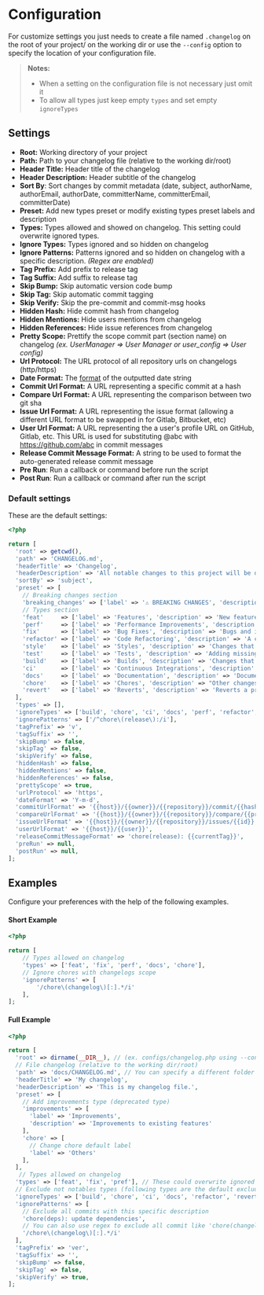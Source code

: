 # Configuration

For customize settings you just needs to create a file named `.changelog` on the root of your project/ on the working
dir or use the `--config` option to specify the location of your configuration file.

> **Notes:**<br>
> - When a setting on the configuration file is not necessary just omit it
> - To allow all types just keep empty `types` and set empty `ignoreTypes`

## Settings

- **Root:** Working directory of your project
- **Path:** Path to your changelog file (relative to the working dir/root)
- **Header Title:** Header title of the changelog
- **Header Description:** Header subtitle of the changelog
- **Sort By**: Sort changes by commit metadata (date, subject, authorName, authorEmail, authorDate, committerName,
  committerEmail, committerDate)
- **Preset:** Add new types preset or modify existing types preset labels and description
- **Types:** Types allowed and showed on changelog. This setting could overwrite ignored types.
- **Ignore Types:** Types ignored and so hidden on changelog
- **Ignore Patterns:** Patterns ignored and so hidden on changelog with a specific description. *(Regex are enabled)*
- **Tag Prefix:** Add prefix to release tag
- **Tag Suffix:** Add suffix to release tag
- **Skip Bump:** Skip automatic version code bump
- **Skip Tag:** Skip automatic commit tagging
- **Skip Verify:** Skip the pre-commit and commit-msg hooks
- **Hidden Hash:** Hide commit hash from changelog
- **Hidden Mentions:** Hide users mentions from changelog
- **Hidden References:** Hide issue references from changelog
- **Pretty Scope:** Prettify the scope commit part (section name) on changelog *(ex. UserManager => User Manager or
  user_config => User config)*
- **Url Protocol:** The URL protocol of all repository urls on changelogs (http/https)
- **Date Format:** The [format](https://www.php.net/manual/en/datetime.format.php) of the outputted date string
- **Commit Url Format:** A URL representing a specific commit at a hash
- **Compare Url Format:** A URL representing the comparison between two git sha
- **Issue Url Format:** A URL representing the issue format (allowing a different URL format to be swapped in for
  Gitlab, Bitbucket, etc)
- **User Url Format:** A URL representing the a user's profile URL on GitHub, Gitlab, etc. This URL is used for
  substituting @abc with https://github.com/abc in commit messages
- **Release Commit Message Format:** A string to be used to format the auto-generated release commit message
- **Pre Run**: Run a callback or command before run the script
- **Post Run**: Run a callback or command after run the script

### Default settings

These are the default settings:

```php
<?php

return [
  'root' => getcwd(),
  'path' => 'CHANGELOG.md',
  'headerTitle' => 'Changelog',
  'headerDescription' => 'All notable changes to this project will be documented in this file.',
  'sortBy' => 'subject',
  'preset' => [
    // Breaking changes section
    'breaking_changes' => ['label' => '⚠ BREAKING CHANGES', 'description' => 'Code changes that potentially causes other components to fail'],
    // Types section
    'feat'     => ['label' => 'Features', 'description' => 'New features'],
    'perf'     => ['label' => 'Performance Improvements', 'description' => 'Code changes that improves performance'],
    'fix'      => ['label' => 'Bug Fixes', 'description' => 'Bugs and issues resolution'],
    'refactor' => ['label' => 'Code Refactoring', 'description' => 'A code change that neither fixes a bug nor adds a feature'],
    'style'    => ['label' => 'Styles', 'description' => 'Changes that do not affect the meaning of the code'],
    'test'     => ['label' => 'Tests', 'description' => 'Adding missing tests or correcting existing tests'],
    'build'    => ['label' => 'Builds', 'description' => 'Changes that affect the build system or external dependencies '],
    'ci'       => ['label' => 'Continuous Integrations', 'description' => 'Changes to CI configuration files and scripts'],
    'docs'     => ['label' => 'Documentation', 'description' => 'Documentation changes'],
    'chore'    => ['label' => 'Chores', 'description' => "Other changes that don't modify the source code or test files"],
    'revert'   => ['label' => 'Reverts', 'description' => 'Reverts a previous commit'],
  ],
  'types' => [],
  'ignoreTypes' => ['build', 'chore', 'ci', 'docs', 'perf', 'refactor', 'revert', 'style', 'test'],
  'ignorePatterns' => ['/^chore\(release\):/i'],
  'tagPrefix' => 'v',
  'tagSuffix' => '',
  'skipBump' => false,
  'skipTag' => false,
  'skipVerify' => false,
  'hiddenHash' => false,
  'hiddenMentions' => false,
  'hiddenReferences' => false,
  'prettyScope' => true,
  'urlProtocol' => 'https',
  'dateFormat' => 'Y-m-d',
  'commitUrlFormat' => '{{host}}/{{owner}}/{{repository}}/commit/{{hash}}',
  'compareUrlFormat' => '{{host}}/{{owner}}/{{repository}}/compare/{{previousTag}}...{{currentTag}}',
  'issueUrlFormat' => '{{host}}/{{owner}}/{{repository}}/issues/{{id}}',
  'userUrlFormat' => '{{host}}/{{user}}',
  'releaseCommitMessageFormat' => 'chore(release): {{currentTag}}',
  'preRun' => null,
  'postRun' => null,
];
```

## Examples

Configure your preferences with the help of the following examples.

#### Short Example

```php
<?php

return [
    // Types allowed on changelog
    'types' => ['feat', 'fix', 'perf', 'docs', 'chore'],
    // Ignore chores with changelogs scope
    'ignorePatterns' => [
        '/chore\(changelog\)[:].*/i'
    ],
];
```

#### Full Example

```php
<?php

return [
  'root' => dirname(__DIR__), // (ex. configs/changelog.php using --config option)
  // File changelog (relative to the working dir/root)
  'path' => 'docs/CHANGELOG.md', // You can specify a different folder
  'headerTitle' => 'My changelog',
  'headerDescription' => 'This is my changelog file.',
  'preset' => [
    // Add improvements type (deprecated type)
    'improvements' => [
      'label' => 'Improvements',
      'description' => 'Improvements to existing features'
    ],
    'chore' => [
      // Change chore default label
      'label' => 'Others'
    ],
  ],
   // Types allowed on changelog
  'types' => ['feat', 'fix', 'pref'], // These could overwrite ignored types
  // Exclude not notables types (following types are the default excluded types)
  'ignoreTypes' => ['build', 'chore', 'ci', 'docs', 'refactor', 'revert', 'style', 'test'],
  'ignorePatterns' => [
    // Exclude all commits with this specific description
    'chore(deps): update dependencies',
    // You can also use regex to exclude all commit like 'chore(changelog): updated'
    '/chore\(changelog\)[:].*/i'
  ],
  'tagPrefix' => 'ver',
  'tagSuffix' => '',
  'skipBump' => false,
  'skipTag' => false,
  'skipVerify' => true,
];
```
